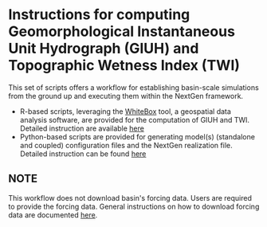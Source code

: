 # Instructions for computing Geomorphological Instantaneous Unit Hydrograph (GIUH) and Topographic Wetness Index (TWI)
This set of scripts offers a workflow for establishing basin-scale simulations from the ground up 
and executing them within the NextGen framework.

- R-based scripts, leveraging the [WhiteBox](https://www.whiteboxgeo.com/manual/wbw-user-manual/book/tool_help.html) tool, a geospatial data analysis software,
  are provided for the computation of GIUH and TWI.
  Detailed instruction are available [here](https://github.com/ajkhattak/SoilMoistureProfiles/blob/ajk/auto_py_script/auto_py_script/R/main.R)
- Python-based scripts are provided for generating model(s) (standalone and coupled) configuration files and the
  NextGen realization file. Detailed instruction can be found [here](https://github.com/ajkhattak/SoilMoistureProfiles/tree/ajk/auto_py_script/auto_py_script/crf_workflow/main.py)

 
## NOTE
This workflow does not download basin's forcing data. Users are required to provide the forcing data. 
General instructions on how to download forcing data are documented [here](https://github.com/ajkhattak/SoilMoistureProfiles/new/ajk/auto_py_script/auto_py_script/FORCING.md).
